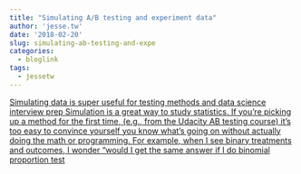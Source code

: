 ```yaml
---
title: "Simulating A/B testing and experiment data"
author: 'jesse.tw'
date: '2018-02-20'
slug: simulating-ab-testing-and-expe
categories:
  - bloglink
tags:
  - jessetw
---
```


[Simulating data is super useful for testing methods and data science interview prep Simulation is a great way to study statistics. If you’re picking up a method for the first time, (e.g., from the Udacity AB testing course) it’s too easy to convince yourself you know what’s going on without actually doing the math or programming. For example, when I see binary treatments and outcomes, I wonder “would I get the same answer if I do binomial proportion test<i class="fas fa-external-link-alt"></i>](https://jesse.tw/post/simulating-ab-testing-data/)

